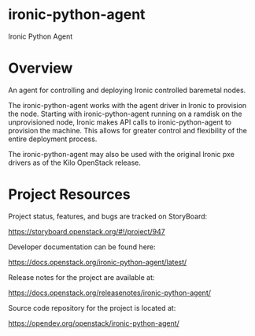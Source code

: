 # ironic-python-agent
Ironic Python Agent


Overview
========

An agent for controlling and deploying Ironic controlled baremetal nodes.

The ironic-python-agent works with the agent driver in Ironic to provision
the node.  Starting with ironic-python-agent running on a ramdisk on the
unprovisioned node, Ironic makes API calls to ironic-python-agent to provision
the machine.  This allows for greater control and flexibility of the entire
deployment process.

The ironic-python-agent may also be used with the original Ironic pxe drivers
as of the Kilo OpenStack release.


Project Resources
=================
Project status, features, and bugs are tracked on StoryBoard:

  https://storyboard.openstack.org/#!/project/947

Developer documentation can be found here:

  https://docs.openstack.org/ironic-python-agent/latest/

Release notes for the project are available at:

  https://docs.openstack.org/releasenotes/ironic-python-agent/

Source code repository for the project is located at:

  https://opendev.org/openstack/ironic-python-agent/
